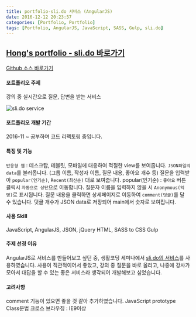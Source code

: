 ```yaml
---
title: portfolio-sli.do 서비스 (AngularJS)
date: 2016-12-12 20:23:57
categories: [Portfolio, Portfolio]
tags: [Portfolio, AngularJS, JavaScript, SASS, Gulp, sli.do]
---
```


## [Hong's portfolio - sli.do 바로가기](https://sharryhong.github.io/hs_slido/src)
[Github 소스 바로가기](https://github.com/sharryhong/TIL/tree/master/angularjs/hs_slido)

#### 포트폴리오 주제
강의 중 실시간으로 질문, 답변을 받는 서비스

![sli.do service](/image/slido-main.jpg)

#### 포트폴리오 개발 기간
2016-11 ~ 공부하며 코드 리펙토링 중입니다.

#### 특징 및 기능 
`반응형 웹` : 데스크탑, 테블릿, 모바일에 대응하여 적절한 view를 보여줍니다.
`JSON파일의 data`를 불러옵니다. (그룹 이름, 작성자 이름, 질문 내용, 좋아요 개수 등)
질문을 입력받아 `popular(인기순)`, `Recent(최신순)` 대로 보여줍니다.
popular(인기순) : `좋아요` 버튼 클릭시 `자동으로 상단`으로 이동합니다.
질문자 이름을 입력하지 않을 시 `Anonymous(익명)`로 표시됩니다.
질문 내용을 클릭하면 상세페이지로 이동하여 `comment(덧글)`를 달 수 있습니다.
덧글 개수가 JSON data로 저장되어 main에서 숫자로 보여집니다.

#### 사용 Skill
JavaScript, AngularJS, JSON, jQuery
HTML, SASS to CSS
Gulp

#### 주제 선정 이유
AngularJS로 서비스를 만들어보고 싶던 중, 생활코딩 세미나에서 [sli.do의 서비스](https://app.sli.do/event/qao1egje/ask)를 사용하였습니다.
사용이 직관적이어서 좋았고, 강의 중 질문을 바로 올리고, 나중에 강사가 모아서 대답을 할 수 있는 좋은 서비스라 생각되어 개발해보고 싶었습니다.

#### 고려사항
comment 기능이 있으면 좋을 것 같아 추가하였습니다.
JavaScript prototype Class문법
크로스 브라우징 : IE9이상
